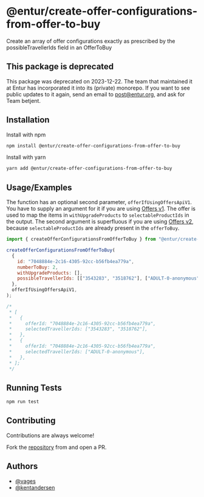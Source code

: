 # @entur/create-offer-configurations-from-offer-to-buy

Create an array of offer configurations exactly as prescribed by the
possibleTravellerIds field in an OfferToBuy

## This package is deprecated

This package was deprecated on 2023-12-22.
The team that maintained it at Entur has incorporated it into its (private) monorepo.
If you want to see public updates to it again, send an email to post@entur.org, and ask for Team betjent.

## Installation

Install with npm

```bash
npm install @entur/create-offer-configurations-from-offer-to-buy
```

Install with yarn

```bash
yarn add @entur/create-offer-configurations-from-offer-to-buy
```

## Usage/Examples

The function has an optional second parameter, `offerIfUsingOffersApiV1`. You
have to supply an argument for it if you are using
[Offers v1](https://developer.entur.org/pages-offers-docs-api-v1-reference). The
offer is used to map the items in `withUpgradeProducts` to
`selectableProductIds` in the output. The second argument is superfluous if you
are using
[Offers v2](https://developer.entur.org/pages-offers-docs-api-v2-reference),
because `selectableProductIds` are already present in the `offerToBuy`.

```javascript
import { createOfferConfigurationsFromOfferToBuy } from "@entur/create-offer-configurations-from-offer-to-buy";

createOfferConfigurationsFromOfferToBuy(
  {
    id: "7048884e-2c16-4305-92cc-b56fb4ea779a",
    numberToBuy: 2,
    withUpgradeProducts: [],
    possibleTravellerIds: [["3543283", "3518762"], ["ADULT-0-anonymous"]],
  },
  offerIfUsingOffersApiV1,
);

/*
 * [
 *   {
 *     offerId: "7048884e-2c16-4305-92cc-b56fb4ea779a",
 *     selectedTravellerIds: ["3543283", "3518762"],
 *   },
 *   {
 *     offerId: "7048884e-2c16-4305-92cc-b56fb4ea779a",
 *     selectedTravellerIds: ["ADULT-0-anonymous"],
 *   },
 * ];
 */
```

## Running Tests

```bash
npm run test
```

## Contributing

Contributions are always welcome!

Fork the
[repository](https://github.com/entur/create-offer-configurations-from-offer-to-buy)
from and open a PR.

## Authors

- [@vages](https://www.github.com/vages)
- [@kentandersen](https://github.com/kentandersen)
